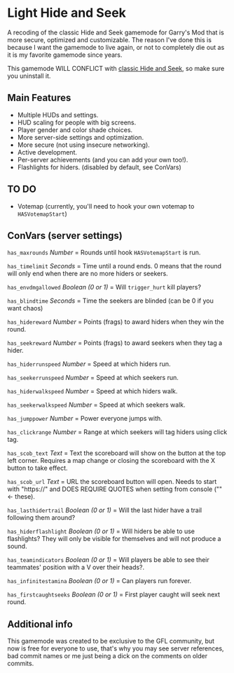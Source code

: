 # Light Hide and Seek

A recoding of the classic Hide and Seek gamemode for Garry's Mod that is more secure, optimized and customizable. The reason I've done this is because I want the gamemode to live again, or not to completely die out as it is my favorite gamemode since years.

This gamemode WILL CONFLICT with [classic Hide and Seek](https://steamcommunity.com/sharedfiles/filedetails/?id=266512527), so make sure you uninstall it.

## Main Features

* Multiple HUDs and settings.
* HUD scaling for people with big screens.
* Player gender and color shade choices.
* More server-side settings and optimization.
* More secure (not using insecure networking).
* Active development.
* Per-server achievements (and you can add your own too!).
* Flashlights for hiders. (disabled by default, see ConVars)

## TO DO
* Votemap (currently, you'll need to hook your own votemap to `HASVotemapStart`)

## ConVars (server settings)

`has_maxrounds`  *Number* = Rounds until hook `HASVotemapStart` is run.

`has_timelimit` *Seconds* = Time until a round ends. 0 means that the round will only end when there are no more hiders or seekers.

`has_envdmgallowed` *Boolean (0 or 1)* = Will `trigger_hurt` kill players?

`has_blindtime` *Seconds* = Time the seekers are blinded (can be 0 if you want chaos)

`has_hidereward` *Number* = Points (frags) to award hiders when they win the round.

`has_seekreward` *Number* = Points (frags) to award seekers when they tag a hider.

`has_hiderrunspeed` *Number* = Speed at which hiders run.

`has_seekerrunspeed` *Number* = Speed at which seekers run.

`has_hiderwalkspeed` *Number* = Speed at which hiders walk.

`has_seekerwalkspeed` *Number* = Speed at which seekers walk.

`has_jumppower` *Number* = Power everyone jumps with.

`has_clickrange` *Number* = Range at which seekers will tag hiders using click tag.

`has_scob_text` *Text* = Text the scoreboard will show on the button at the top left corner. Requires a map change or closing the scoreboard with the X button to take effect.

`has_scob_url` *Text* = URL the scoreboard button will open. Needs to start with "https://" and DOES REQUIRE QUOTES when setting from console ("" <- these).

`has_lasthidertrail` *Boolean (0 or 1)* = Will the last hider have a trail following them around?

`has_hiderflashlight` *Boolean (0 or 1)* = Will hiders be able to use flashlights? They will only be visible for themselves and will not produce a sound.

`has_teamindicators` *Boolean (0 or 1)* = Will players be able to see their teammates' position with a V over their heads?.

`has_infinitestamina` *Boolean (0 or 1)* = Can players run forever.

`has_firstcaughtseeks` *Boolean (0 or 1)* = First player caught will seek next round.

## Additional info

This gamemode was created to be exclusive to the GFL community, but now is free for everyone to use, that's why you may see server references, bad commit names or me just being a dick on the comments on older commits.
